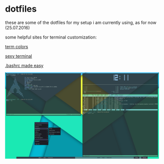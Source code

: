 # dotfiles
these are some of the dotfiles for my setup i am currently using, as for now (25.07.2016)

some helpful sites for terminal customization:

[term colors](http://stayradiated.github.io/termcolors-web/)

[sexy terminal](http://terminal.sexy/)

[.bashrc made easy](http://bashrcgenerator.com/)

![Alt Tag](https://github.com/wersin/dotfiles/blob/master/scrot.png "screenshot 26.07.2016")
